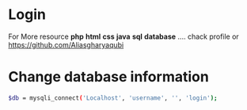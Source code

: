 # Login
For More resource <strong>php</strong> <strong>html</strong> <strong>css</strong> <strong>java</strong> <strong>sql</strong> <strong>database</strong> ....
chack profile 
or
https://github.com/Aliasgharyaqubi

<h1>Change database information</h1>

```bash
$db = mysqli_connect('Localhost', 'username', '', 'login');
```
